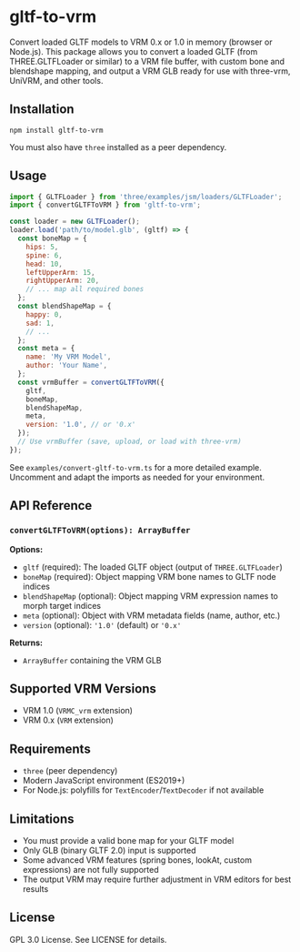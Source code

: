# gltf-to-vrm

Convert loaded GLTF models to VRM 0.x or 1.0 in memory (browser or Node.js). This package allows you to convert a loaded GLTF (from THREE.GLTFLoader or similar) to a VRM file buffer, with custom bone and blendshape mapping, and output a VRM GLB ready for use with three-vrm, UniVRM, and other tools.

## Installation

```
npm install gltf-to-vrm
```

You must also have `three` installed as a peer dependency.

## Usage

```js
import { GLTFLoader } from 'three/examples/jsm/loaders/GLTFLoader';
import { convertGLTFToVRM } from 'gltf-to-vrm';

const loader = new GLTFLoader();
loader.load('path/to/model.glb', (gltf) => {
  const boneMap = {
    hips: 5,
    spine: 6,
    head: 10,
    leftUpperArm: 15,
    rightUpperArm: 20,
    // ... map all required bones
  };
  const blendShapeMap = {
    happy: 0,
    sad: 1,
    // ...
  };
  const meta = {
    name: 'My VRM Model',
    author: 'Your Name',
  };
  const vrmBuffer = convertGLTFToVRM({
    gltf,
    boneMap,
    blendShapeMap,
    meta,
    version: '1.0', // or '0.x'
  });
  // Use vrmBuffer (save, upload, or load with three-vrm)
});
```

See `examples/convert-gltf-to-vrm.ts` for a more detailed example. Uncomment and adapt the imports as needed for your environment.

## API Reference

### `convertGLTFToVRM(options): ArrayBuffer`

**Options:**
- `gltf` (required): The loaded GLTF object (output of `THREE.GLTFLoader`)
- `boneMap` (required): Object mapping VRM bone names to GLTF node indices
- `blendShapeMap` (optional): Object mapping VRM expression names to morph target indices
- `meta` (optional): Object with VRM metadata fields (name, author, etc.)
- `version` (optional): `'1.0'` (default) or `'0.x'`

**Returns:**
- `ArrayBuffer` containing the VRM GLB

## Supported VRM Versions
- VRM 1.0 (`VRMC_vrm` extension)
- VRM 0.x (`VRM` extension)

## Requirements
- `three` (peer dependency)
- Modern JavaScript environment (ES2019+)
- For Node.js: polyfills for `TextEncoder`/`TextDecoder` if not available

## Limitations
- You must provide a valid bone map for your GLTF model
- Only GLB (binary GLTF 2.0) input is supported
- Some advanced VRM features (spring bones, lookAt, custom expressions) are not fully supported
- The output VRM may require further adjustment in VRM editors for best results

## License

GPL 3.0 License. See LICENSE for details. 
